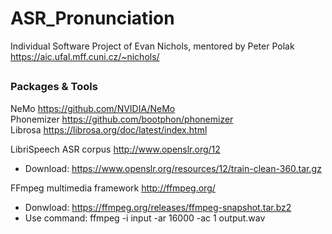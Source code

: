 # ASR_Pronunciation
Individual Software Project of Evan Nichols, mentored by Peter Polak  
https://aic.ufal.mff.cuni.cz/~nichols/

##
### Packages & Tools
NeMo https://github.com/NVIDIA/NeMo  
Phonemizer https://github.com/bootphon/phonemizer  
Librosa https://librosa.org/doc/latest/index.html  

LibriSpeech ASR corpus http://www.openslr.org/12
- Download: https://www.openslr.org/resources/12/train-clean-360.tar.gz  

FFmpeg multimedia framework http://ffmpeg.org/
- Donwload: https://ffmpeg.org/releases/ffmpeg-snapshot.tar.bz2  
- Use command: ffmpeg -i input -ar 16000 -ac 1 output.wav  
